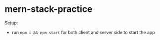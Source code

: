# mern-stack-practice

Setup:

- run ```npm i && npm start``` for both client and server side to start the app
